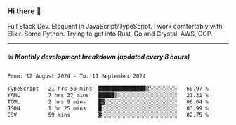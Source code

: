 ### Hi there 👋

Full Stack Dev. Eloquent in JavaScript/TypeScript. I work comfortably with Elixir. Some Python. Trying to get into Rust, Go and Crystal. AWS, GCP.

***

##### 📊 Monthly development breakdown (updated every 8 hours)

<!--START_SECTION:waka-->

```txt
From: 12 August 2024 - To: 11 September 2024

TypeScript   21 hrs 50 mins  ███████████████▒░░░░░░░░░   60.97 %
YAML         7 hrs 37 mins   █████▒░░░░░░░░░░░░░░░░░░░   21.31 %
TOML         2 hrs 9 mins    █▓░░░░░░░░░░░░░░░░░░░░░░░   06.04 %
JSON         1 hr 25 mins    █░░░░░░░░░░░░░░░░░░░░░░░░   03.99 %
CSV          59 mins         ▓░░░░░░░░░░░░░░░░░░░░░░░░   02.75 %
```

<!--END_SECTION:waka-->
